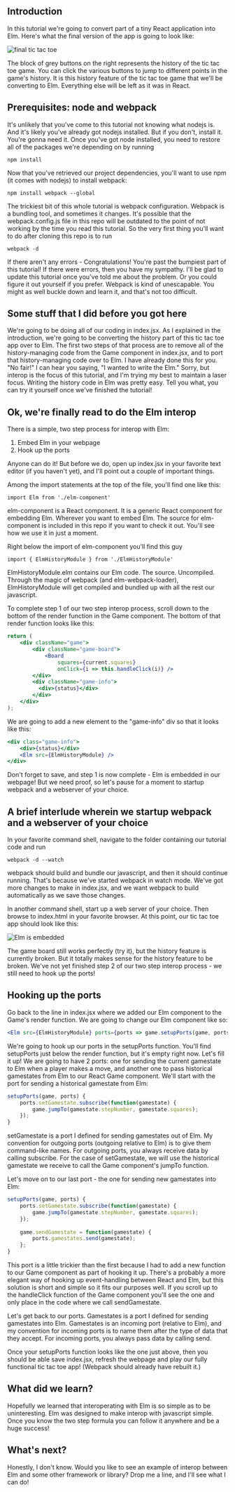 ## Introduction

In this tutorial we're going to convert part of a tiny React application into Elm. Here's what the final version of the app is going to look like:

![final tic tac toe](readme-content/final-tictactoe.jpg)

The block of grey buttons on the right represents the history of the tic tac toe game. You can click the various buttons to jump to different points in the game's history. It is this history feature of the tic tac toe game that we'll be converting to Elm. Everything else will be left as it was in React.

## Prerequisites: node and webpack

It's unlikely that you've come to this tutorial not knowing what nodejs is. And it's likely you've already got nodejs installed. But if you don't, install it. You're gonna need it. Once you've got node installed, you need to restore all of the packages we're depending on by running

```
npm install
```

Now that you've retrieved our project dependencies, you'll want to use npm (it comes with nodejs) to install webpack:

```
npm install webpack --global
```

The trickiest bit of this whole tutorial is webpack configuration. Webpack is a bundling tool, and sometimes it changes. It's possible that the webpack.config.js file in this repo will be outdated to the point of not working by the time you read this tutorial. So the very first thing you'll want to do after cloning this repo is to run

```
webpack -d
```

If there aren't any errors - Congratulations! You're past the bumpiest part of this tutorial! If there were errors, then you have my sympathy. I'll be glad to update this tutorial once you've told me about the problem. Or you could figure it out yourself if you prefer. Webpack is kind of unescapable. You might as well buckle down and learn it, and that's not too difficult.

## Some stuff that I did before you got here

We're going to be doing all of our coding in index.jsx. As I explained in the introduction, we're going to be converting the history part of this tic tac toe app over to Elm. The first two steps of that process are to remove all of the history-managing code from the Game component in index.jsx, and to port that history-managing code over to Elm. I have already done this for you. "No fair!" I can hear you saying, "I wanted to write the Elm." Sorry, but interop is the focus of this tutorial, and I'm trying my best to maintain a laser focus. Writing the history code in Elm was pretty easy. Tell you what,  you can try it yourself once we've finished the tutorial!

## Ok, we're finally read to do the Elm interop

There is a simple, two step process for interop with Elm:

1. Embed Elm in your webpage
2. Hook up the ports

Anyone can do it! But before we do, open up index.jsx in your favorite text editor (if you haven't yet), and I'll point out a couple of important things.

Among the import statements at the top of the file, you'll find one like this:

```
import Elm from './elm-component'
```

elm-component is a React component. It is a generic React component for embedding Elm. Wherever you want to embed Elm. The source for elm-component is included in this repo if you want to check it out. You'll see how we use it in just a moment.

Right below the import of elm-component you'll find this guy

```
import { ElmHistoryModule } from './ElmHistoryModule'
```

ElmHistoryModule.elm contains our Elm code. The source. Uncompiled. Through the magic of webpack (and elm-webpack-loader), ElmHistoryModule will get compiled and bundled up with all the rest our javascript.

To complete step 1 of our two step interop process, scroll down to the bottom of the render function in the Game component. The bottom of that render function looks like this:

```jsx
return (
    <div className="game">
        <div className="game-board">
            <Board
                squares={current.squares}
                onClick={i => this.handleClick(i)} />
        </div>
        <div className="game-info">
          <div>{status}</div>
        </div>
    </div>
);

```

We are going to add a new element to the "game-info" div so that it looks like this:

```jsx
<div class="game-info">
	<div>{status}</div>
	<Elm src={ElmHistoryModule} />
</div>
```

Don't forget to save, and step 1 is now complete - Elm is embedded in our webpage! But we need proof, so let's pause for a moment to startup webpack and a webserver of your choice.

## A brief interlude wherein we startup webpack and a webserver of your choice

In your favorite command shell, navigate to the folder containing our tutorial code and run

```
webpack -d --watch
```

webpack should build and bundle our javascript, and then it should continue running. That's because we've started webpack in watch mode. We've got more changes to make in index.jsx, and we want webpack to build automatically as we save those changes.

In another command shell, start up a web server of your choice. Then browse to index.html in your favorite browser. At this point, our tic tac toe app should look like this:

![Elm is embedded](readme-content/after-embedding.jpg)

The game board still works perfectly (try it), but the history feature is currently broken. But it totally makes sense for the history feature to be broken. We've not yet finished step 2 of our two step interop process - we still need to hook up the ports!

## Hooking up the ports

Go back to the line in index.jsx where we added our Elm component to the Game's render function. We are going to change our Elm component like so:

```jsx
<Elm src={ElmHistoryModule} ports={ports => game.setupPorts(game, ports)} />
```

We're going to hook up our ports in the setupPorts function. You'll find setupPorts just below the render function, but it's empty right now. Let's fill it up! We are going to have 2 ports: one for sending the current gamestate to Elm when a player makes a move, and another one to pass historical gamestates from Elm to our React Game component. We'll start with the port for sending a historical gamestate from Elm:

```javascript
setupPorts(game, ports) {
	ports.setGamestate.subscribe(function(gamestate) {
    	game.jumpTo(gamestate.stepNumber, gamestate.squares);
	});
}
```

setGamestate is a port I defined for sending gamestates out of Elm. My convention for outgoing ports (outgoing relative to Elm) is to give them command-like names. For outgoing ports, you always receive data by calling subscribe. For the case of setGamestate, we will use the historical gamestate we receive to call the Game component's jumpTo function.

Let's move on to our last port - the one for sending new gamestates into Elm:

```javascript
setupPorts(game, ports) {
	ports.setGamestate.subscribe(function(gamestate) {
    	game.jumpTo(gamestate.stepNumber, gamestate.squares);
	});
  
  	game.sendGamestate = function(gamestate) {
		ports.gamestates.send(gamestate);
	};
}
```

This port is a little trickier than the first because I had to add a new function to our Game component as part of hooking it up. There's a probably a more elegant way of hooking up event-handling between React and Elm, but this solution is short and simple so it fits our purposes well. If you scroll up to the handleClick function of the Game component you'll see the one and only place in the code where we call sendGamestate.

Let's get back to our ports. Gamestates is a port I defined for sending gamestates into Elm. Gamestates is an incoming port (relative to Elm), and my convention for incoming ports is to name them after the type of data that they accept. For incoming ports, you always pass data by calling send.

Once your setupPorts function looks like the one just above, then you should be able save index.jsx, refresh the webpage and play our fully functional tic tac toe app! (Webpack should already have rebuilt it.)

## What did we learn?

Hopefully we learned that interoperating with Elm is so simple as to be uninteresting. Elm was designed to make interop with javascript simple. Once you know the two step formula you can follow it anywhere and be a huge success!

## What's next?

Honestly, I don't know. Would you like to see an example of interop between Elm and some other framework or library? Drop me a line, and I'll see what I can do!
